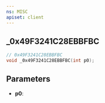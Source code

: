 ```yaml
---
ns: MISC
apiset: client
---
```

## _0x49F3241C28EBBFBC

```c
// 0x49F3241C28EBBFBC
void _0x49F3241C28EBBFBC(int p0);
```


## Parameters
* **p0**:



